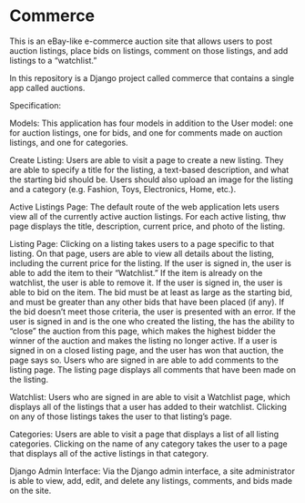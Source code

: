 # Commerce
This is an eBay-like e-commerce auction site that allows users to post auction listings, place bids on listings, comment on those listings, and add listings to a “watchlist.”

In this repository is a Django project called commerce that contains a single app called auctions.

Specification:

Models: This application has four models in addition to the User model: one for auction listings, one for bids,
and one for comments made on auction listings, and one for categories.

Create Listing: Users are able to visit a page to create a new listing. They are able to specify a title for the listing,
a text-based description, and what the starting bid should be. Users should also upload an image for the listing and a category (e.g. Fashion, Toys, Electronics, Home, etc.).

Active Listings Page: The default route of the web application lets users view all of the currently active auction listings.
For each active listing, thw page displays the title, description, current price, and photo of the listing.

Listing Page: Clicking on a listing takes users to a page specific to that listing. On that page, users are able to view all details about the listing,
including the current price for the listing.
If the user is signed in, the user is able to add the item to their “Watchlist.” If the item is already on the watchlist, the user is able to remove it.
If the user is signed in, the user is able to bid on the item. The bid must be at least as large as the starting bid,
and must be greater than any other bids that have been placed (if any). If the bid doesn’t meet those criteria, the user is presented with an error.
If the user is signed in and is the one who created the listing, the has the ability to “close” the auction from this page,
which makes the highest bidder the winner of the auction and makes the listing no longer active.
If a user is signed in on a closed listing page, and the user has won that auction, the page says so.
Users who are signed in are able to add comments to the listing page. The listing page displays all comments that have been made on the listing.

Watchlist: Users who are signed in are able to visit a Watchlist page, which displays all of the listings that a user has added to their watchlist.
Clicking on any of those listings takes the user to that listing’s page.

Categories: Users are able to visit a page that displays a list of all listing categories. Clicking on the name of any category takes the user to a page that displays all of the active listings in that category.

Django Admin Interface: Via the Django admin interface, a site administrator is able to view, add, edit, and delete any listings, comments, and bids made on the site.
